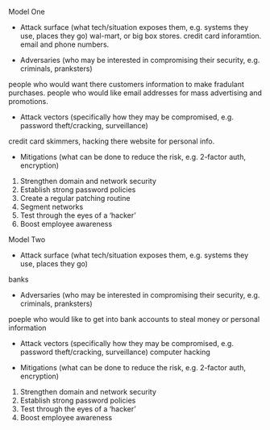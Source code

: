 Model One

- Attack surface (what tech/situation exposes them, e.g. systems they use, places they go)
wal-mart, or big box stores. credit card inforamtion. email and phone numbers.

- Adversaries (who may be interested in compromising their security, e.g. criminals, pranksters)


people who would want there customers information to make fradulant purchases. people who would like email addresses for mass advertising and promotions.

- Attack vectors (specifically how they may be compromised, e.g. password theft/cracking, surveillance)


credit card skimmers, hacking there website for personal info.

- Mitigations (what can be done to reduce the risk, e.g. 2-factor auth, encryption)

1.  Strengthen domain and network security
2. Establish strong password policies
3. Create a regular patching routine
4. Segment networks
5.  Test through the eyes of a ‘hacker’
6. Boost employee awareness



Model Two

- Attack surface (what tech/situation exposes them, e.g. systems they use, places they go)

banks

- Adversaries (who may be interested in compromising their security, e.g. criminals, pranksters)

poeple who would  like to get into bank accounts to steal money or personal information

- Attack vectors (specifically how they may be compromised, e.g. password theft/cracking, surveillance)
computer hacking


- Mitigations (what can be done to reduce the risk, e.g. 2-factor auth, encryption)
1.  Strengthen domain and network security
2. Establish strong password policies
5.  Test through the eyes of a ‘hacker’
6. Boost employee awareness
